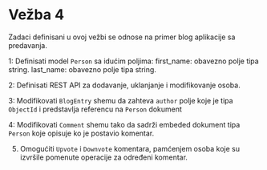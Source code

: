 Vežba 4
===

Zadaci definisani u ovoj vežbi se odnose na primer blog aplikacije sa predavanja.

1:  Definisati model `Person` sa idućim poljima:
      first_name: obavezno polje tipa string.
      last_name: obavezno polje tipa string.

2:  Definisati REST API za dodavanje, uklanjanje i modifikovanje osoba.

3:  Modifikovati `BlogEntry` shemu da zahteva `author` polje koje je tipa `ObjectId` i predstavlja referencu na `Person` dokument

4:  Modifikovati `Comment` shemu tako da sadrži embeded dokument tipa `Person` koje opisuje ko je postavio komentar.

5.  Omogućiti `Upvote` i `Downvote` komentara, pamćenjem osoba koje su izvršile pomenute operacije za određeni komentar.
